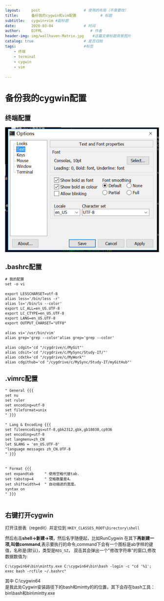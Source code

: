 ```yaml
---
layout:     post                    # 使用的布局（不需要改）
title:      备份我的cygwin和vim配置           # 标题 
subtitle:   cygwin+vim #副标题
date:       2020-03-04              # 时间
author:     DJFML                      # 作者
header-img: img/wallhaven-Matrix.jpg    #这篇文章标题背景图片
catalog: true                       # 是否归档
tags:                               #标签
    - 终端
    - terminal
    - cygwin
    - vim
    
---
```


# 备份我的cygwin配置

## 终端配置 
![](img/blog/cygwin_terminal.png)

## .bashrc配置 
```
# 我的配置
set -o vi

export LESSCHARSET=utf-8
alias less='/bin/less -r'
alias ls='/bin/ls --color'
export LC_ALL=en_US.UTF-8
export LC_CTYPE=en_US.UTF-8
export LANG=en_US.UTF-8
export OUTPUT_CHARSET="UTF8"

alias vi='/usr/bin/vim'
alias grep='grep --color'alias grep='grep --color'

alias cdgit='cd "/cygdrive/c/MyGit"'
alias cdsit='cd "/cygdrive/c/MySync/Study-IT/"'
alias cdxtk='cd "/cygdrive/c/MyWork"'
alias cdgithub='cd "/cygdrive/c/MySync/Study-IT/myGitHub"'

```  
## .vimrc配置 
```
" General {{{
set nu
set ruler
set encoding=utf-8
set fileformat=unix
" }}}

" Lang & Encoding {{{
set fileencodings=utf-8,gbk2312,gbk,gb18030,cp936
set encoding=utf-8
set langmenu=zh_CN
let $LANG = 'en_US.UTF-8'
"language messages zh_CN.UTF-8
" }}}


" Format {{{
set expandtab     " 使用空格代替tab.
set tabstop=4     " 空格数量是4。
set shiftwidth=4  " 自动缩进的宽度。
syntax on
" }}}


```  
## 右键打开cygwin

打开注册表（regedit）并定位到
`HKEY_CLASSES_ROOT\Directory\shell`

然后右击**shell->新建->项**，然后名字随便起，比如RunCygwin
在其下**再新建一项,叫做command**,表示要执行的命令,command下会有一个图标是ab字样的键值，名称是(默认)，类型是`REG_SZ`，
双击其会弹出一个"修改字符串"的窗口,修改数据数值为:
```
C:\cygwin64\bin\mintty.exe C:\cygwin64\bin\bash -login -c "cd '%1'; exec bash -rcfile ~/.bashrc"
```   
其中
C:\cygwin64\
是我此处Cygwin安装路径下的bash和mintty的的位置，其下会存在bash工具：bin\bash和bin\mintty.exe




